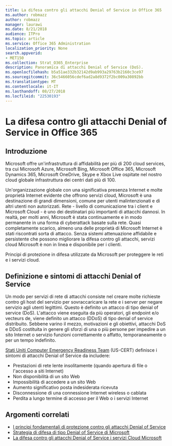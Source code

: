 ```yaml
---
title: La difesa contro gli attacchi Denial of Service in Office 365
ms.author: robmazz
author: robmazz
manager: laurawi
ms.date: 8/21/2018
audience: ITPro
ms.topic: article
ms.service: Office 365 Administration
localization_priority: None
search.appverid:
- MET150
ms.collection: Strat_O365_Enterprise
description: Panoramica di attacchi Denial of Service (DoS).
ms.openlocfilehash: b5a51ae332b32142d9ab993a29763b2160c3ce97
ms.sourcegitcommit: 36c5466056cdef6ad2a8d9372f2bc009a30892bb
ms.translationtype: MT
ms.contentlocale: it-IT
ms.lasthandoff: 08/27/2018
ms.locfileid: "22530193"
---
```

# <a name="defending-against-denial-of-service-attacks-in-office-365"></a>La difesa contro gli attacchi Denial of Service in Office 365

## <a name="introduction"></a>Introduzione
Microsoft offre un'infrastruttura di affidabilità per più di 200 cloud services, tra cui Microsoft Azure, Microsoft Bing, Microsoft Office 365, Microsoft Dynamics 365, Microsoft OneDrive, Skype e Xbox Live ospitate nel nostro cloud globale infrastruttura dei centri dati più di 100.

Un'organizzazione globale con una significativa presenza Internet e molte proprietà Internet evidente che offrono servizi cloud, Microsoft è una destinazione di grandi dimensioni, comune per utenti malintenzionati e di altri utenti non autorizzati. Rete - livello di comunicazione tra i client e Microsoft Cloud - è uno dei destinatari più importanti di attacchi dannosi. In realtà, per molti anni, Microsoft è stata continuamente e in modo permanente in una forma di cyberattack basate sulla rete. Quasi completamente scarico, almeno una delle proprietà di Microsoft Internet è stati riscontrati sorta di attacco. Senza sistemi attenuazione affidabile e persistente che possono migliorare la difesa contro gli attacchi, servizi cloud Microsoft è non in linea e disponibile per i clienti.

Principi di protezione in difesa utilizzate da Microsoft per proteggere le reti e i servizi cloud. 

## <a name="definition-and-symptoms-of-denial-of-service-attacks"></a>Definizione e sintomi di attacchi Denial of Service
Un modo per servizi di rete di attacchi consiste nel creare molte richieste contro gli host del servizio per sovraccaricare la rete e i server per negare servizio agli utenti legittimi. Questo è definito un attacco di tipo denial of service (DoS). L'attacco viene eseguita da più operatori, gli endpoint e/o vecteurs de, viene definito un attacco (DDoS) di tipo denial of service distribuito. Sebbene varino il mezzo, motivazioni e gli obiettivi, attacchi DoS e DDoS costituita in genere gli sforzi di una o più persone per impedire a un sito Internet o servizio funzioni correttamente o affatto, temporaneamente o per un tempo indefinito.

[Stati Uniti Computer Emergency Readiness Team](https://www.us-cert.gov/) (US-CERT) definisce i sintomi di attacchi Denial of Service da includere:
- Prestazioni di rete lente insolitamente (quando apertura di file o l'accesso a siti Internet)
- Non disponibilità di un sito Web
- Impossibilità di accedere a un sito Web
- Aumento significativo posta indesiderata ricevuta
- Disconnessione di una connessione Internet wireless o cablata
- Perdita a lungo termine di accesso per il Web o i servizi Internet

## <a name="related-topics"></a>Argomenti correlati
- [I principi fondamentali di protezione contro gli attacchi Denial of Service](office-365-core-principles-of-defense-against-dos-attacks.md)
- [Strategia di difesa di tipo Denial of Service di Microsoft](office-365-microsoft-dos-defense-strategy.md)
- [La difesa contro gli attacchi Denial of Service i servizi Cloud Microsoft](office-365-defending-cloud-services-against-dos-attacks.md)
